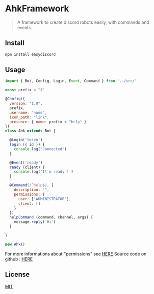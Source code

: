 # AhkFramework

> A framework to create discord robots easily, with commands and events.

## Install

```bash
npm install easydiscord
```

## Usage

```javascript
import { Bot, Config, Login, Event, Command } from '../src/'

const prefix = "$"

@Config({
  version: "1.0",
  prefix,
  username: "name",
  icon_path: "link",
  presence: { name: prefix + "help" }
})
class Ahk extends Bot {

  @Login('token')
  login ({ id }) {
    console.log("Connected")
  }

  @Event('ready')
  ready (client) {
    console.log('I\'m ready !')
  }

  @Command(/^help$/, {
    description: "",
    permissions: {
      user: ['ADMINISTRATOR'],
      client: []
    }
  })
  helpCommand (command, channel, args) {
    message.reply('Hi')
  }

}

new Ahk()
```

For more informations about "permissions" see [HERE](https://discordapp.com/developers/docs/topics/permissions)
Source code on github : [HERE](https://github.com/Sebastien-Ahkrin/easydiscord)

## License

[MIT](http://vjpr.mit-license.org)
